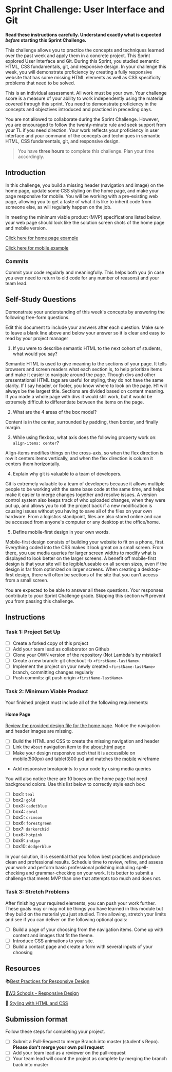 # Sprint Challenge: User Interface and Git

**Read these instructions carefully. Understand exactly what is expected _before_ starting this Sprint Challenge.**

This challenge allows you to practice the concepts and techniques learned over the past week and apply them in a concrete project. This Sprint explored User Interface and Git. During this Sprint, you studied semantic HTML, CSS fundamentals, git, and responsive design. In your challenge this week, you will demonstrate proficiency by creating a fully responsive website that has some missing HTML elements as well as CSS specificity problems that need to be solved.

This is an individual assessment. All work must be your own. Your challenge score is a measure of your ability to work independently using the material covered through this sprint. You need to demonstrate proficiency in the concepts and objectives introduced and practiced in preceding days.

You are not allowed to collaborate during the Sprint Challenge. However, you are encouraged to follow the twenty-minute rule and seek support from your TL if you need direction. Your work reflects your proficiency in user interface and your command of the concepts and techniques in semantic HTML, CSS fundamentals, git, and responsive design.

> You have **three hours** to complete this challenge. Plan your time accordingly.

## Introduction

In this challenge, you build a missing header (navigation and image) on the home page, update some CSS styling on the home page, and make your page responsive for mobile. You will be working with a pre-existing web page, allowing you to get a taste of what it is like to inherit code from someone else, as will regularly happen on the job.

In meeting the minimum viable product (MVP) specifications listed below, your web page should look like the solution screen shots of the home page and mobile version.

[Click here for home page example](https://tk-assets.lambdaschool.com/39a49225-8ac9-43da-aa90-514fd60ae99a_sprint-challenge-ui-home-example.png)

[Click here for mobile example](https://tk-assets.lambdaschool.com/fbe7ebfc-a4c2-4a32-8929-bbd41fbc4f67_ScreenShot2020-03-25at11.03.41AM.png)

### Commits

Commit your code regularly and meaningfully. This helps both you (in case you ever need to return to old code for any number of reasons) and your team lead.

## Self-Study Questions

Demonstrate your understanding of this week's concepts by answering the following free-form questions.

Edit this document to include your answers after each question. Make sure to leave a blank line above and below your answer so it is clear and easy to read by your project manager

1. If you were to describe semantic HTML to the next cohort of students, what would you say?

Semantic HTML is used to give meaning to the sections of your page. It tells browsers and screen readers what each section is, to help prioritize items and make it easier to navigate around the page. Though divs and other presentational HTML tags are useful for styling, they do not have the same clarity. If I say header, or footer, you know where to look on the page. H1 will always be the largest title. Sections are divided based on content meaning. If you made a whole page with divs it would still work, but it would be extremely difficult to differentiate between the items on the page.

2. What are the 4 areas of the box model?

Content is in the center, surrounded by padding, then border, and finally margin.

3. While using flexbox, what axis does the following property work on: `align-items: center`?

Align-items modifies things on the cross-axis, so when the flex direction is row it centers items vertically, and when the flex direction is column it centers them horizontally.

4. Explain why git is valuable to a team of developers.

Git is extremely valuable to a team of developers because it allows multiple people to be working with the same base code at the same time, and helps make it easier to merge changes together and resolve issues. A version control system also keeps track of who uploaded changes, when they were put up, and allows you to roll the project back if a new modification is causing issues without you having to save all of the files on your own hardware. From a logistics standpoint, files are also stored online and can be accessed from anyone's computer or any desktop at the office/home.

5. Define mobile-first design in your own words.

Mobile-first design consists of building your website to fit on a phone, first. Everything coded into the CSS makes it look great on a small screen. From there, you use media queries for larger screen widths to modify what is displayed to look better on the larger screens. A benefit off mobile-first design is that your site will be legible/useable on all screen sizes, even if the design is far from optimized on larger screens. When creating a desktop-first design, there will often be sections of the site that you can't access from a small screen.

You are expected to be able to answer all these questions. Your responses contribute to your Sprint Challenge grade. Skipping this section _will_ prevent you from passing this challenge.

## Instructions

### Task 1: Project Set Up

- [ ] Create a forked copy of this project
- [ ] Add your team lead as collaborator on Github
- [ ] Clone your OWN version of the repository (Not Lambda's by mistake!)
- [ ] Create a new branch: git checkout -b `<firstName-lastName>`.
- [ ] Implement the project on your newly created `<firstName-lastName>` branch, committing changes regularly
- [ ] Push commits: git push origin `<firstName-lastName>`

### Task 2: Minimum Viable Product

Your finished project must include all of the following requirements:

#### Home Page

[Review the provided design file for the home page](design/home.png). Notice the navigation and header images are missing.

- [ ] Build the HTML and CSS to create the missing navigation and header
- [ ] Link the `About` navigation item to the [about.html](about.html) page
- [ ] Make your design responsive such that it is accessible on mobile(500px) and tablet(800 px) and matches the [mobile](design/mobile.png) wireframe
- Add responsive breakpoints to your code by using media queries

You will also notice there are 10 boxes on the home page that need background colors. Use this list below to correctly style each box:

- [ ] box1: `teal`
- [ ] box2: `gold`
- [ ] box3: `cadetblue`
- [ ] box4: `coral`
- [ ] box5: `crimson`
- [ ] box6: `forestgreen`
- [ ] box7: `darkorchid`
- [ ] box8: `hotpink`
- [ ] box9: `indigo`
- [ ] box10: `dodgerblue`

In your solution, it is essential that you follow best practices and produce clean and professional results. Schedule time to review, refine, and assess your work and perform basic professional polishing including spell-checking and grammar-checking on your work. It is better to submit a challenge that meets MVP than one that attempts too much and does not.

### Task 3: Stretch Problems

After finishing your required elements, you can push your work further. These goals may or may not be things you have learned in this module but they build on the material you just studied. Time allowing, stretch your limits and see if you can deliver on the following optional goals:

- [ ] Build a page of your choosing from the navigation items. Come up with content and images that fit the theme.
- [ ] Introduce CSS animations to your site.
- [ ] Build a contact page and create a form with several inputs of your choosing

## Resources

📚[Best Practices for Responsive Design](https://www.browserstack.com/guide/responsive-design-breakpoints)

🤝[W3 Schools - Responsive Design](https://www.w3schools.com/html/html_responsive.asp)

👀 [Styling with HTML and CSS](https://www.w3schools.com/html/html_css.asp)

## Submission format

Follow these steps for completing your project.

- [ ] Submit a Pull-Request to merge <firstName-lastName> Branch into master (student's Repo). **Please don't merge your own pull request**
- [ ] Add your team lead as a reviewer on the pull-request
- [ ] Your team lead will count the project as complete by merging the branch back into master
